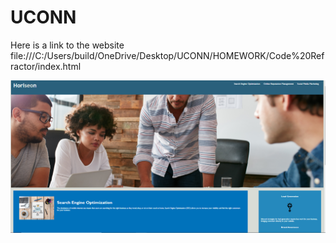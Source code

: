 # UCONN
 
<!-- This is the Code Redactor assignment. The code has been edited with image alt attributes among another simplifications in the html and css files.  -->
Here is a link to the website file:///C:/Users/build/OneDrive/Desktop/UCONN/HOMEWORK/Code%20Refractor/index.html
<!--  -->
![](img/Capture.PNG)